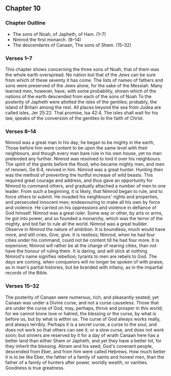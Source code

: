 ## Chapter 10

### Chapter Outline

- The sons of Noah, of Japheth, of Ham. (1–7)
- Nimrod the first monarch. (8–14)
- The descendants of Canaan, The sons of Shem. (15–32)

### Verses 1–7

This chapter shows concerning the three sons of Noah, that of them was the whole earth overspread. No nation but that of the Jews can be sure from which of these seventy it has come. The lists of names of fathers and sons were preserved of the Jews alone, for the sake of the Messiah. Many learned men, however, have, with some probability, shown which of the nations of the earth descended from each of the sons of Noah To the posterity of Japheth were allotted the isles of the gentiles; probably, the island of Britain among the rest. All places beyond the sea from Judea are called isles, Jer 25:22. That promise, Isa 42:4, The isles shall wait for his law, speaks of the conversion of the gentiles to the faith of Christ.

### Verses 8–14

Nimrod was a great man in his day; he began to be mighty in the earth, Those before him were content to be upon the same level with their neighbours, and though every man bare rule in his own house, yet no man pretended any further. Nimrod was resolved to lord it over his neighbours. The spirit of the giants before the flood, who became mighty men, and men of renown, Ge 6:4, revived in him. Nimrod was a great hunter. Hunting then was the method of preventing the hurtful increase of wild beasts. This required great courage and address, and thus gave an opportunity for Nimrod to command others, and gradually attached a number of men to one leader. From such a beginning, it is likely, that Nimrod began to rule, and to force others to submit. He invaded his neighbours' rights and properties, and persecuted innocent men; endeavouring to make all his own by force and violence. He carried on his oppressions and violence in defiance of God himself. Nimrod was a great ruler. Some way or other, by arts or arms, he got into power, and so founded a monarchy, which was the terror of the mighty, and bid fair to rule all the world. Nimrod was a great builder. Observe in Nimrod the nature of ambition. It is boundless; much would have more, and still cries, Give, give. It is restless; Nimrod, when he had four cities under his command, could not be content till he had four more. It is expensive; Nimrod will rather be at the charge of rearing cities, than not have the honour of ruling them. It is daring, and will stick at nothing. Nimrod's name signifies rebellion; tyrants to men are rebels to God. The days are coming, when conquerors will no longer be spoken of with praise, as in man's partial histories, but be branded with infamy, as in the impartial records of the Bible.

### Verses 15–32

The posterity of Canaan were numerous, rich, and pleasantly seated; yet Canaan was under a Divine curse, and not a curse causeless. Those that are under the curse of God, may, perhaps, thrive and prosper in this world; for we cannot know love or hatred, the blessing or the curse, by what is before us, but by what is within us. The curse of God always works really, and always terribly. Perhaps it is a secret curse, a curse to the soul, and does not work so that others can see it; or a slow curse, and does not work soon; but sinners are reserved by it for a day of wrath Canaan here has a better land than either Shem or Japheth, and yet they have a better lot, for they inherit the blessing. Abram and his seed, God's covenant people, descended from Eber, and from him were called Hebrews. How much better it is to be like Eber, the father of a family of saints and honest men, than the father of a family of hunters after power, worldly wealth, or vanities. Goodness is true greatness.

